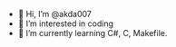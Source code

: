 - 👋 Hi, I’m @akda007
- 👀 I’m interested in coding
- 🌱 I’m currently learning C#, C, Makefile.

<!---
akda007/akda007 is a ✨ special ✨ repository because its `README.md` (this file) appears on your GitHub profile.
You can click the Preview link to take a look at your changes.
--->
